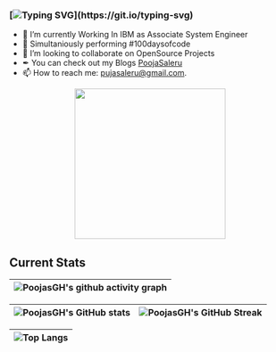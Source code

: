### [![Typing SVG](https://readme-typing-svg.herokuapp.com?font=Caveat&size=23&height=60&lines=+Heey!+Welcome+to+Pooja+Saleru's+GitHub+Profile...)](https://git.io/typing-svg)

- 🌱 I’m currently Working In IBM as Associate System Engineer
- 💯 Simultaniously performing #100daysofcode
- 👯 I’m looking to collaborate on OpenSource Projects
- ✒ You can check out my Blogs [PoojaSaleru](https://hashnode.com/@PoojaSaleru)
- 📫 How to reach me: pujasaleru@gmail.com.


<p align="center"> <img src="https://octodex.github.com/images/daftpunktocat-guy.gif" height="270px" width="270px"> </p>

## Current Stats

|   ![PoojasGH's github activity graph](https://activity-graph.herokuapp.com/graph?username=PoojasGH&theme=rogue) |
| :---: |

| ![PoojasGH's GitHub stats](https://github-readme-stats.vercel.app/api?username=PoojasGH&show_icons=true&theme=city_lights) | ![PoojasGH's GitHub Streak](https://github-readme-streak-stats.herokuapp.com/?user=PoojasGH&theme=city-lights) |
| :---: | :---: |

| ![Top Langs](https://github-readme-stats.vercel.app/api/top-langs/?username=PoojasGH&theme=city_lights) |
| :---: |
